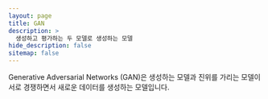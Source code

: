 ```yaml
---
layout: page
title: GAN
description: >
  생성하고 평가하는 두 모델로 생성하는 모델
hide_description: false
sitemap: false
---
```


Generative Adversarial Networks (GAN)은 생성하는 모델과 진위를 가리는 모델이 서로 경쟁하면서 새로운 데이터를 생성하는 모델입니다.